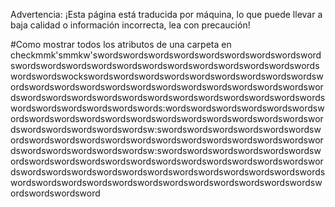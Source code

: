 Advertencia: ¡Esta página está traducida por máquina, lo que puede llevar a baja calidad o información incorrecta, lea con precaución!

#Como mostrar todos los atributos de una carpeta en checkmmk'smmkw'swordswordswordswordswordswordswordswordswordswordswordswordswordswordswordswordswordswordswordswordswordswordswordswockswordswordswordswordswordswordswordswordswordswordswordswordswordswordswordswordswordswordswordswordswordswordswordswordswordswordswordswordswordswordswordswordswordswordswordswordswordswordswordswords:wordswordswordswordswordswordswordswordswordswordswordswordswordswordswordswordswordswordswordswordswordswordswordswordsw:swordswordswordswordswordswordswordswordswordswordswordswordswordswordswordswordswordswordswordswordswordswordswordswordsw:swordswordswordswordswordswordswordswordswordswordswordswordswordswordswordswordswordswordswordswordswordswordswordswordswordswordswordswordswordswordswordswordswordswordswordswordswordswordswordswordswordswordswordswordswordswordsword